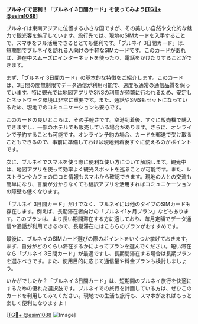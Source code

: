 **ブルネイで便利！「ブルネイ 3日間カード」を使ってみよう[[TG💪+ @esim1088](https://t.me/s/esim1088)]**

ブルネイは東南アジアに位置する小さな国ですが、その美しい自然や文化的な魅力で観光客を魅了しています。旅行先では、現地のSIMカードを入手することで、スマホをフル活用できるととても便利です。「ブルネイ 3日間カード」は、短期間でブルネイを訪れる人向けの手軽なSIMカードです。このカードがあれば、滞在中スムーズにインターネットを使ったり、電話をかけたりすることができます。

まず、「ブルネイ 3日間カード」の基本的な特徴をご紹介します。このカードは、3日間の間無制限でデータ通信が利用可能で、速度も通常の通信品質を保っています。特に観光では地図アプリやSNSの利用が頻繁に行われるため、安定したネットワーク環境は非常に重要です。また、通話やSMSもセットになっているため、現地でのコミュニケーションも安心です。

このカードの良いところは、その手軽さです。空港到着後、すぐに販売機で購入できますし、一部のホテルでも販売している場合があります。さらに、オンラインで予約することも可能です。オンライン予約の場合、カードを郵送で受け取ることもできるので、事前に準備しておけば現地到着後すぐに使えるのがポイントです。

次に、ブルネイでスマホを使う際に便利な使い方について解説します。観光中は、地図アプリを使って効率よく観光スポットを巡ることが可能です。また、レストランやカフェの口コミ情報もスマホから確認できます。現地の人との交流も簡単になり、言葉が分からなくても翻訳アプリを活用すればコミュニケーションの障壁も低くなります。

「ブルネイ 3日間カード」だけでなく、ブルネイには他のタイプのSIMカードも存在します。例えば、長期滞在者向けの「ブルネイ1ヶ月プラン」などもあります。このプランは、より長い期間滞在する方に適しており、毎月定額でデータ通信や通話が利用できるので、長期滞在にはこちらのプランがおすすめです。

最後に、ブルネイのSIMカード選びの際のポイントをいくつか挙げておきます。まず、自分がどのくらい滞在するかによってプランを選んでください。短い滞在なら「ブルネイ 3日間カード」が最適ですし、長期間滞在する場合は長期プランを選ぶべきです。また、使用目的に応じて通信量や料金プランも検討しましょう。

いかがでしたか？「ブルネイ 3日間カード」は、短期間のブルネイ旅行を快適にするための優れた選択肢です。ブルネイでの旅行を計画している方は、ぜひこのカードを利用してみてください。現地での生活も旅行も、スマホがあればもっと楽しく便利になりますよ！

[[TG💪+ @esim1088](https://t.me/s/esim1088) ![Image](https://i.postimg.cc/Y0z9fWf4/image.png)]